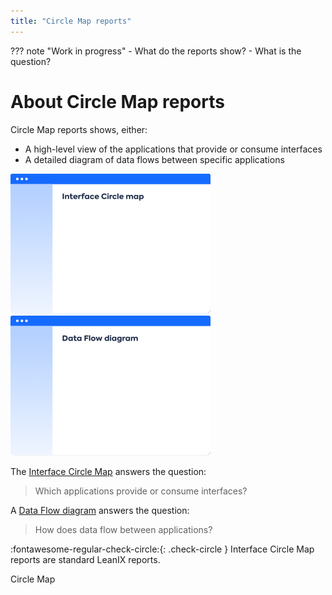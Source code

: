 ```yaml
---
title: "Circle Map reports"
---
```


??? note "Work in progress"
    - What do the reports show?
    - What is the question?

# About Circle Map reports

Circle Map reports shows, either:

- A high-level view of the applications that provide or consume interfaces
- A detailed diagram of data flows between specific applications

[![Interface Circle Map report](../assets/images/interface-circle-map-thumbnail.png)][interface]
[![Data Flow diagram](../assets/images/data-flow-thumbnail.png)][data-flow]

<!--
![](https://www.leanix.net/hubfs/2019%20LX%20Website/General/Illu/ia-interface-circle-8-Col-XL.svg) ![](https://www.leanix.net/hubfs/2019-LX-Website/Product/UC%20-%20IntArch/ia-information-flow-8-Col-XL.svg)
--> 


The [Interface Circle Map][interface] answers the question:

>Which applications provide or consume interfaces?

A [Data Flow diagram][data-flow] answers the question:

>How does data flow between applications?

:fontawesome-regular-check-circle:{: .check-circle }  Interface Circle Map reports are standard LeanIX reports.

<!-- Links --> 

[interface]: interface-circle-map-report.md "Interface Circle Map report"
[data-flow]: data-flow-diagram.md "Data Flow diagram"
Circle Map

